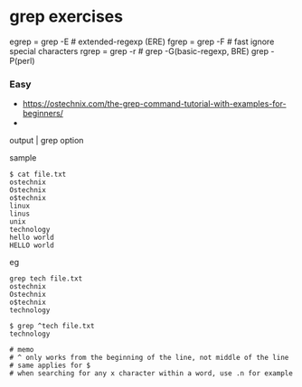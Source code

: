 # grep exercises

egrep = grep -E   # extended-regexp (ERE)
fgrep = grep -F   # fast ignore special characters
rgrep = grep -r   # 
grep -G(basic-regexp, BRE)
grep -P(perl)

### Easy
- https://ostechnix.com/the-grep-command-tutorial-with-examples-for-beginners/
- 

output | grep option

sample

```
$ cat file.txt
ostechnix
Ostechnix
o$technix
linux
linus
unix
technology
hello world
HELLO world
```

eg

```console
grep tech file.txt
ostechnix
Ostechnix
o$technix
technology

$ grep ^tech file.txt
technology

# memo
# ^ only works from the beginning of the line, not middle of the line
# same applies for $
# when searching for any x character within a word, use .n for example
```



